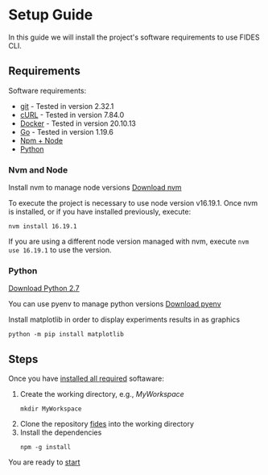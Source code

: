 # Setup Guide
In this guide we will install the project's software requirements to use FIDES CLI.

## Requirements
Software requirements:
- [git](https://git-scm.com/book/en/v2/Getting-Started-Installing-Git) - Tested in version 2.32.1
- [cURL](https://curl.haxx.se/download.html) - Tested in version 7.84.0
- [Docker](https://www.docker.com/get-started/) - Tested in version 20.10.13
- [Go](https://go.dev/dl/) - Tested in version 1.19.6
- [Npm + Node](#nvm-and-node)
- [Python](#python)


### Nvm and Node
Install nvm to manage node versions [Download nvm](https://github.com/nvm-sh/nvm#installing-and-updating)

To execute the project is necessary to use node version v16.19.1. Once nvm is installed, or if you have installed previously, execute:
```
nvm install 16.19.1
```

If you are using a different node version managed with nvm, execute `nvm use 16.19.1` to use the version.

### Python
[Download Python 2.7](https://www.python.org/downloads/)

You can use pyenv to manage python versions [Download pyenv](https://github.com/pyenv/pyenv)

Install matplotlib in order to display experiments results in as graphics
```
python -m pip install matplotlib 
```

## Steps
Once you have [installed all required](#requirements) softaware:

1. Create the working directory, e.g., *MyWorkspace*
    ```
    mkdir MyWorkspace
    ```
1. Clone the repository [fides](https://github.com/isa-group/fides) into the working directory
1. Install the dependencies
    ```
    npm -g install
    ```

You are ready to [start](usage.md)